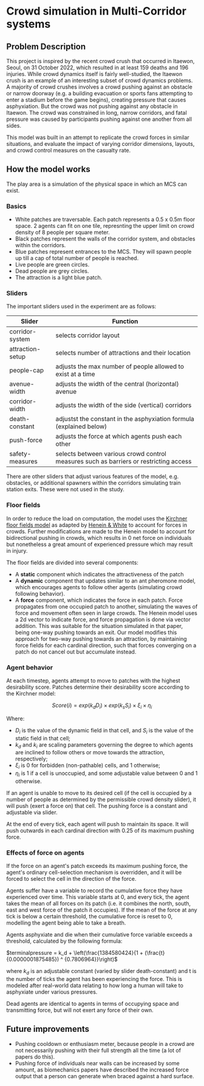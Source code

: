 # Crowd simulation in Multi-Corridor systems 
## Problem Description 
This project is inspired by the recent crowd crush that occurred in Itaewon, Seoul, on 31 October 2022, which resulted in at least 159 deaths and 196 injuries. While crowd dynamics itself is fairly well-studied, the Itaewon crush is an example of an interesting subset of crowd dynamics problems. A majority of crowd crushes involves a crowd pushing against an obstacle or narrow doorway (e.g. a building evacuation or sports fans attempting to enter a stadium before the game begins), creating pressure that causes asphyxiation. But the crowd was not pushing against any obstacle in Itaewon. The crowd was constrained in long, narrow corridors, and fatal pressure was caused by participants pushing against one another from all sides.

This model was built in an attempt to replicate the crowd forces in similar situations, and evaluate the impact of varying corridor dimensions, layouts, and crowd control measures on the casualty rate. 

## How the model works 
The play area is a simulation of the physical space in which an MCS can exist. 

### Basics 
- White patches are traversable. Each patch represents a 0.5 x 0.5m floor space. 2 agents can fit on one tile, represnting the upper limit on crowd density of 8 people per square meter.
- Black patches represent the walls of the corridor system, and obstacles within the corridors.
- Blue patches represent entrances to the MCS. They will spawn people up till a cap of total number of people is reached. 
- Live people are green circles. 
- Dead people are grey circles.
- The attraction is a light blue patch. 

### Sliders 
The important sliders used in the experiment are as follows: 

|Slider|Function|
|-----|---|
|corridor-system |selects corridor layout|
|attraction-setup|selects number of attractions and their location|
|people-cap |adjusts the max number of people allowed to exist at a time|
|avenue-width |adjusts the width of the central (horizontal) avenue|
|corridor-width |adjusts the width of the side (vertical) corridors|
|death-constant |adjustst the constant in the asphyxiation formula (explained below)|
|push-force|adjusts the force at which agents push each other|
|safety-measures|selects between various crowd control measures such as barriers or restricting access |

There are other sliders that adjust various features of the model, e.g. obstacles, or additional spawners within the corridors simulating train station exits. These were not used in the study. 

### Floor fields 
In order to reduce the load on computation, the model uses the [Kirchner floor fields model](https://www.sciencedirect.com/science/article/abs/pii/S0378437102008579) as adapted by [Henein & White](https://link.springer.com/chapter/10.1007/978-3-540-32243-6_14) to account for forces in crowds. Further modifications are made to the Henein model to account for bidirectional pushing in crowds, which results in 0 net force on individuals but nonetheless a great amount of experienced pressure which may result in injury. 

The floor fields are divided into several components: 
- A **static** component which indicates the attractiveness of the patch
- A **dynamic** component that updates similar to an ant pheromone model, which encourages agents to follow other agents (simulating crowd following behavior). 
- A **force** component, which indicates the force in each patch. Force propagates from one occupied patch to another, simulating the waves of force and movement often seen in large crowds. The Henein model uses a 2d vector to indicate force, and force propagation is done via vector addition. This was suitable for the situation simulated in that paper, being one-way pushing towards an exit. Our model modifies this approach for two-way pushing towards an attraction, by maintaining force fields for each cardinal direction, such that forces converging on a patch do not cancel out but accumulate instead. 

### Agent behavior 
At each timestep, agents attempt to move to patches with the highest desirability score. Patches determine their desirability score according to the Kirchner model: 

$$Score(i) = exp(k_dD_i) \times exp(k_sS_i) \times \xi_i \times \eta_i $$

Where:
- $D_i$ is the value of the dynamic field in that cell, and $S_i$ is the value of the static field in that cell; 
- $k_d$ and $k_i$ are scaling parameters governing the degree to which agents are inclined to follow others or move towards the attraction, respectively;
- $\xi_i$ is 0 for forbidden (non-pathable) cells, and 1 otherwise;
- $\eta_i$ is 1 if a cell is unoccupied, and some adjustable value between 0 and 1 otherwise. 

If an agent is unable to move to its desired cell (if the cell is occupied by a number of people as determined by the permissible crowd density slider), it will push (exert a force on) that cell. The pushing force is a constant and adjustable via slider. 

At the end of every tick, each agent will push to maintain its space. It will push outwards in each cardinal direction with 0.25 of its maximum pushing force.


### Effects of force on agents 

If the force on an agent's patch exceeds its maximum pushing force, the agent's ordinary cell-selection mechanism is overridden, and it will be forced to select the cell in the direction of the force. 

Agents suffer have a variable to record the cumulative force they have experienced over time. This variable starts at 0, and every tick, the agent takes the mean of all forces on its patch (i.e. it combines the north, south, east and west force of the patch it occupies). If the mean of the force at any tick is below a certain threshold, the cumulative force is reset to 0, modelling the agent being able to take a breath. 

Agents asphyxiate and die when their cumulative force variable exceeds a threshold, calculated by the following formula: 

$terminalpressure = k_d + \left(\frac{1384580424}{1 + (\frac{t}{0.0000001875485}) ^ {0.7806964}}\right)$

where $k_d$ is an adjustable constant (varied by slider death-constant) and t is the number of ticks the agent has been experiencing the force. This is modeled after real-world data relating to how long a human will take to asphyxiate under various pressures. 

Dead agents are identical to agents in terms of occupying space and transmitting force, but will not exert any force of their own. 

## Future improvements 
- Pushing cooldown or enthusiasm meter, because people in a crowd are not necessarily pushing with their full strength all the time (a lot of papers do this). 
- Pushing force of individuals near walls can be increased by some amount, as biomechanics papers have described the increased force output that a person can generate when braced against a hard surface. 